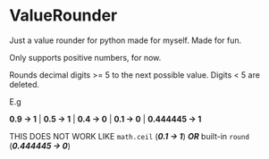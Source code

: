 # ValueRounder
Just a value rounder for python made for myself. Made for fun.

Only supports positive numbers, for now.

Rounds decimal digits >= 5 to the next possible value. Digits < 5 are deleted.

E.g

<b>0.9 -> 1</b> | <b>0.5 -> 1</b> | <b>0.4 -> 0</b> | <b>0.1 -> 0</b> | <b>0.444445 -> 1</b>

THIS DOES NOT WORK LIKE `math.ceil` (<b><i>0.1 -> 1</b></i>) <b><i>OR</i></b> built-in `round` (<b><i>0.444445 -> 0</b></i>)
